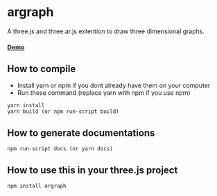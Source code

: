 # argraph

A three.js and three.ar.js extention to draw three dimensional graphs. 

#### [**Demo**](https://argraph.herokuapp.com)

## How  to compile

* Install yarn or npm if you dont already have them on your computer
* Run these command (replace yarn with npm if you use npm)
```
yarn install
yarn build (or npm run-script build)
```

## How to generate documentations

```
npm run-script docs (or yarn docs)
```

## How to use this in your three.js project
```
npm install argraph
```
